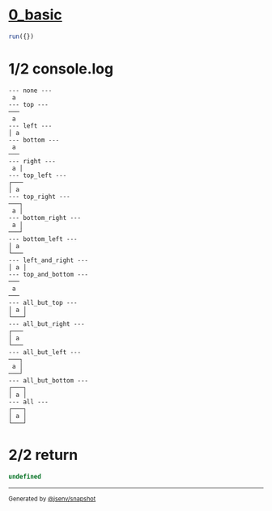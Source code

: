# [0_basic](../../table_1_cell.test.mjs#L117)

```js
run({})
```

# 1/2 console.log

```console
--- none ---
 a 
--- top ---
───
 a 
--- left ---
│ a 
--- bottom ---
 a 
───
--- right ---
 a │
--- top_left ---
┌───
│ a 
--- top_right ---
───┐
 a │
--- bottom_right ---
 a │
───┘
--- bottom_left ---
│ a 
└───
--- left_and_right ---
│ a │
--- top_and_bottom ---
───
 a 
───
--- all_but_top ---
│ a │
└───┘
--- all_but_right ---
┌───
│ a 
└───
--- all_but_left ---
───┐
 a │
───┘
--- all_but_bottom ---
┌───┐
│ a │
--- all ---
┌───┐
│ a │
└───┘
```

# 2/2 return

```js
undefined
```

---

<sub>
  Generated by <a href="https://github.com/jsenv/core/tree/main/packages/independent/snapshot">@jsenv/snapshot</a>
</sub>
